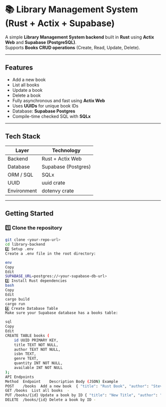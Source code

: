# 📚 Library Management System (Rust + Actix + Supabase)

A simple **Library Management System backend** built in **Rust** using **Actix Web** and **Supabase (PostgreSQL)**.  
Supports **Books CRUD operations** (Create, Read, Update, Delete).

---

## Features

- Add a new book  
- List all books  
- Update a book  
- Delete a book  
- Fully asynchronous and fast using **Actix Web**  
- Uses **UUIDs** for unique book IDs  
- Database: **Supabase Postgres**  
- Compile-time checked SQL with **SQLx**  

---

## Tech Stack

| Layer        | Technology             |
|-------------|----------------------|
| Backend     | Rust + Actix Web      |
| Database    | Supabase (Postgres)   |
| ORM / SQL  | SQLx                  |
| UUID        | uuid crate            |
| Environment | dotenvy crate         |

---

## Getting Started

### 1️⃣ Clone the repository
```bash
git clone <your-repo-url>
cd library-backend
2️⃣ Setup .env
Create a .env file in the root directory:

env
Copy
Edit
SUPABASE_URL=postgres://<your-supabase-db-url>
3️⃣ Install Rust dependencies
bash
Copy
Edit
cargo build
cargo run
4️⃣ Create Database Table
Make sure your Supabase database has a books table:

sql
Copy
Edit
CREATE TABLE books (
    id UUID PRIMARY KEY,
    title TEXT NOT NULL,
    author TEXT NOT NULL,
    isbn TEXT,
    genre TEXT,
    quantity INT NOT NULL,
    available INT NOT NULL
);
API Endpoints
Method	Endpoint	Description	Body (JSON) Example
POST	/books	Add a new book	{ "title": "Rust Book", "author": "Steve", "isbn": "1234", "genre": "Programming", "quantity": 5, "available": 5 }
GET	/books	List all books	-
PUT	/books/{id}	Update a book by ID	{ "title": "New Title", "author": "New Author", "isbn": "5678", "genre": "Programming", "quantity": 10, "available": 8 }
DELETE	/books/{id}	Delete a book by ID	-
